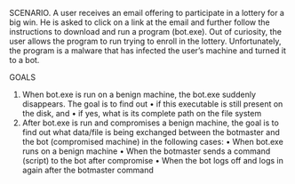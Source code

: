 SCENARIO. A user receives an email offering to participate in a lottery for a big win. He is
asked to click on a link at the email and further follow the instructions to download and run a
program (bot.exe). Out of curiosity, the user allows the program to run trying to enroll in the
lottery. Unfortunately, the program is a malware that has infected the user’s machine and turned
it to a bot.

GOALS
1) When bot.exe is run on a benign machine, the bot.exe suddenly
disappears. The goal is to find out
• if this executable is still present on the disk, and
• if yes, what is its complete path on the file system
2) After bot.exe is run and compromises a benign machine, the goal is to find out what
data/file is being exchanged between the botmaster and the bot (compromised machine)
in the following cases:
• When bot.exe runs on a benign machine
• When the botmaster sends a command (script) to the bot after compromise
• When the bot logs off and logs in again after the botmaster command
